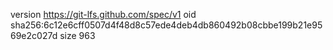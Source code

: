 version https://git-lfs.github.com/spec/v1
oid sha256:6c12e6cff0507d4f48d8c57ede4deb4db860492b08cbbe199b21e9569e2c027d
size 963
